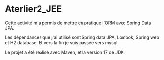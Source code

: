# Aterlier2_JEE

Cette activité m'a permis de mettre en pratique l'ORM avec Spring Data JPA.

Les dépendances que j'ai utilisé sont Spring data JPA, Lombok, Spring web et  H2 database. Et vers la fin je suis passée vers mysql.
        
Le projet a été realisé avec Maven, et la version 17 de JDK.
